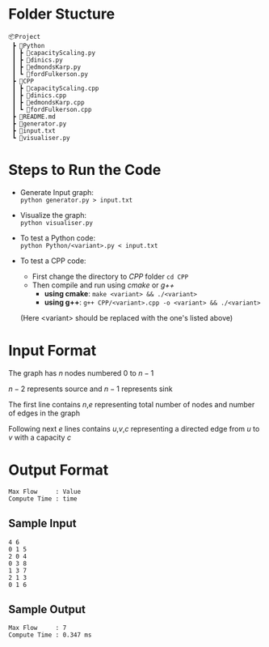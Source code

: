 # Folder Stucture

```
📦Project
 ┣ 📂Python
 ┃ ┣ 📜capacityScaling.py
 ┃ ┣ 📜dinics.py
 ┃ ┣ 📜edmondsKarp.py
 ┃ ┗ 📜fordFulkerson.py
 ┣ 📂CPP
 ┃ ┣ 📜capacityScaling.cpp
 ┃ ┣ 📜dinics.cpp
 ┃ ┣ 📜edmondsKarp.cpp
 ┃ ┗ 📜fordFulkerson.cpp
 ┣ 📜README.md
 ┣ 📜generator.py
 ┣ 📜input.txt
 ┗ 📜visualiser.py
```

# Steps to Run the Code

-   Generate Input graph:  
    `python generator.py > input.txt`
-   Visualize the graph:  
    `python visualiser.py`
-   To test a Python code:  
    `python Python/<variant>.py < input.txt`
-   To test a CPP code:

    -   First change the directory to _CPP_ folder
        `cd CPP`
    -   Then compile and run using _cmake_ or _g++_
        -   **using cmake**: `make <variant> && ./<variant>`
        -   **using g++**: `g++ CPP/<variant>.cpp -o <variant> && ./<variant>`

    (Here \<variant\> should be replaced with the one's listed above)

# Input Format

The graph has $n$ nodes numbered $0$ to $n-1$

$n-2$ represents source and $n-1$ represents sink

The first line contains $n$,$e$ representing total number of nodes and number of edges in the graph

Following next $e$ lines contains $u$,$v$,$c$ representing a directed edge from $u$ to $v$ with a capacity $c$

# Output Format

    Max Flow     : Value
    Compute Time : time

## Sample Input

```
4 6
0 1 5
2 0 4
0 3 8
1 3 7
2 1 3
0 1 6
```

## Sample Output

```
Max Flow     : 7
Compute Time : 0.347 ms
```
